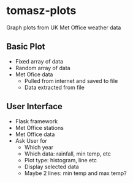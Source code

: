 # tomasz-plots
Graph plots from UK Met Office weather data

## Basic Plot

* Fixed array of data
* Random array of data
* Met Ofice data
  * Pulled from internet and saved to file
  * Data extracted from file

## User Interface

* Flask framework
* Met Office stations
* Met Office data
* Ask User for
  * Which year
  * Which data: rainfall, min temp, etc
  * Plot type: histogram, line etc
  * Display selected data
  * Maybe 2 lines: min temp and max temp?

